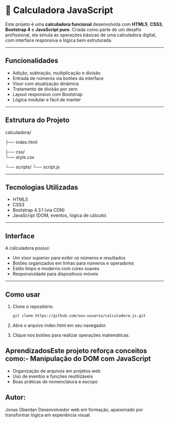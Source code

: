 # 🧮 Calculadora JavaScript

Este projeto é uma **calculadora funcional** desenvolvida com **HTML5**, **CSS3**, **Bootstrap 4** e **JavaScript puro**. Criada como parte de um desafio profissional, ela simula as operações básicas de uma calculadora digital, com interface responsiva e lógica bem estruturada.

---

##  Funcionalidades

-  Adição, subtração, multiplicação e divisão
-  Entrada de números via botões da interface
-  Visor com atualização dinâmica
-  Tratamento de divisão por zero
-  Layout responsivo com Bootstrap
-  Lógica modular e fácil de manter

---

##  Estrutura do Projeto
calculadora/ 

├── index.html 

├── css/   
    └── style.css 

└── scripts/ 
    └── script.js


---

##  Tecnologias Utilizadas

- HTML5
- CSS3
- Bootstrap 4.3.1 (via CDN)
- JavaScript (DOM, eventos, lógica de cálculo)

---

##  Interface

A calculadora possui:
- Um visor superior para exibir os números e resultados
- Botões organizados em linhas para números e operadores
- Estilo limpo e moderno com cores suaves
- Responsividade para dispositivos móveis

---

##  Como usar

1. Clone o repositório:
   ```bash
   git clone https://github.com/seu-usuario/calculadora-js.git

2. Abra o arquivo index.html em seu navegador.

3. Clique nos botões para realizar operações matemáticas.

## AprendizadosEste projeto reforça conceitos como:- Manipulação do DOM com JavaScript
- Organização de arquivos em projetos web
- Uso de eventos e funções reutilizáveis
- Boas práticas de nomenclatura e escopo

## Autor: 
Jonas Oberdan
Desenvolvedor web em formação, apaixonado por transformar lógica em experiência visual.
